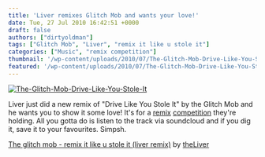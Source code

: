 ```yaml
---
title: 'Liver remixes Glitch Mob and wants your love!'
date: Tue, 27 Jul 2010 16:42:51 +0000
draft: false
authors: ["dirtyoldman"]
tags: ["Glitch Mob", "Liver", "remix it like u stole it"]
categories: ["Music", "remix competition"]
thumbnail: '/wp-content/uploads/2010/07/The-Glitch-Mob-Drive-Like-You-Stole-It-150x150.jpg'
featured: '/wp-content/uploads/2010/07/The-Glitch-Mob-Drive-Like-You-Stole-It-304x190.jpg'
---
```


[![](/wp-content/uploads/2010/07/The-Glitch-Mob-Drive-Like-You-Stole-It.jpg "The-Glitch-Mob-Drive-Like-You-Stole-It")](/2010/07/27/liver-remixes-glitch-mob-and-wants-your-love/the-glitch-mob-drive-like-you-stole-it/)

Liver just did a new remix of "Drive Like You Stole It" by the Glitch Mob and he wants you to show it some love! It's for a [remix](http://www.theglitchmob.com/music/remix_competition/) [competition](http://soundcloud.com/theglitchmob/remix-it-like-you-stole-it-remix-competition) they're holding. All you gotta do is listen to the track via soundcloud and if you dig it, save it to your favourites. Simpsh.

 [The glitch mob - remix it like u stole it (liver remix)](http://soundcloud.com/theliver/the-glitch-mob-remix-it-like-u-stole-it-liver-remix) by [theLiver](http://soundcloud.com/theliver)


